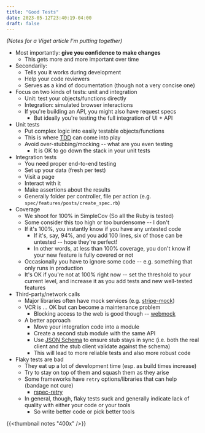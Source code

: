 ```yaml
---
title: "Good Tests"
date: 2023-05-12T23:40:19-04:00
draft: false
---
```


_(Notes for a Viget article I'm putting together)_

* Most importantly: **give you confidence to make changes**
  * This gets more and more important over time
* Secondarily:
  * Tells you it works during development
  * Help your code reviewers
  * Serves as a kind of documentation (though not a very concise one)
* Focus on two kinds of tests: unit and integration
  * Unit: test your objects/functions directly
  * Integration: simulated browser interactions
  * If you're building an API, you might also have request specs
    * But ideally you're testing the full integration of UI + API
* Unit tests
  * Put complex logic into easily testable objects/functions
  * This is where [TDD][1] can come into play
  * Avoid over-stubbing/mocking -- what are you even testing
    * It is OK to go down the stack in your unit tests
* Integration tests
  * You need proper end-to-end testing
  * Set up your data (fresh per test)
  * Visit a page
  * Interact with it
  * Make assertions about the results
  * Generally folder per controller, file per action (e.g. `spec/features/posts/create_spec.rb`)
* Coverage
  * We shoot for 100% in SimpleCov (So all the Ruby is tested)
  * Some consider this too high or too burdensome -- I don't
  * If it's 100%, you instantly know if you have any untested code
    * If it's, say, 94%, and you add 100 lines, six of those can be untested -- hope they're perfect!
    * In other words, at less than 100% coverage, you don't know if your new feature is fully covered or not
  * Occasionally you have to ignore some code -- e.g. something that only runs in production
  * It's OK if you're not at 100% right now -- set the threshold to your current level, and increase it as you add tests and new well-tested features
* Third-party/network calls
  * Major libraries often have mock services (e.g. [stripe-mock][2])
  * VCR is … OK but can become a maintenance problem
    * Blocking access to the web is good though -- [webmock][3]
  * A better approach
    * Move your integration code into a module
    * Create a second stub module with the same API
    * Use [JSON Schema][4] to ensure stub stays in sync (i.e. both the real client and the stub client validate against the schema)
    * This will lead to more reliable tests and also more robust code
* Flaky tests are bad
  * They eat up a lot of development time (esp. as build times increase)
  * Try to stay on top of them and squash them as they arise
  * Some frameworks have `retry` options/libraries that can help (bandage not cure)
    * [rspec-retry][5]
  * In general, though, flaky tests suck and generally indicate lack of quality with either your code or your tools
    * So write better code or pick better tools

[1]: https://en.wikipedia.org/wiki/Test-driven_development
[2]: https://github.com/stripe/stripe-mock
[3]: https://github.com/bblimke/webmock#real-requests-to-network-can-be-allowed-or-disabled
[4]: https://json-schema.org/
[5]: https://github.com/NoRedInk/rspec-retry

{{<thumbnail notes "400x" />}}
